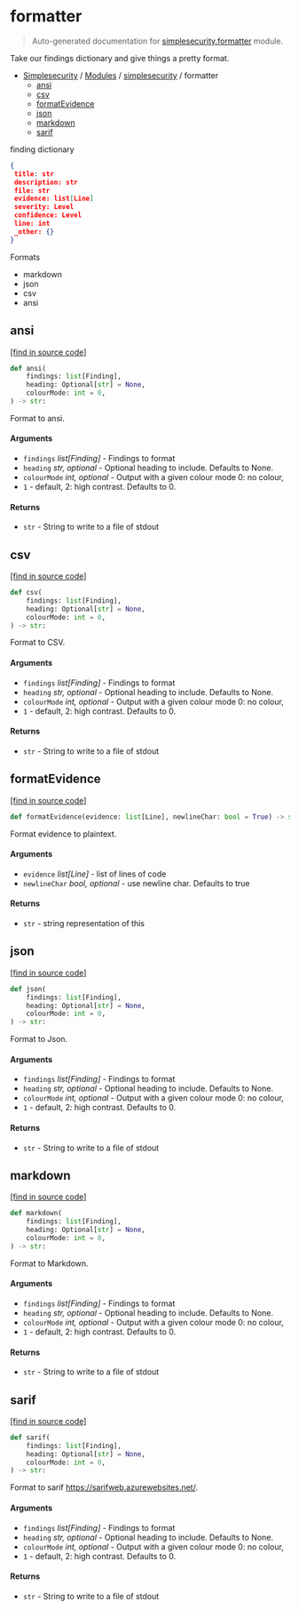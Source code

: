 # formatter

> Auto-generated documentation for [simplesecurity.formatter](../../simplesecurity/formatter.py) module.

Take our findings dictionary and give things a pretty format.

- [Simplesecurity](../README.md#simplesecurity-index) / [Modules](../README.md#simplesecurity-modules) / [simplesecurity](index.md#simplesecurity) / formatter
    - [ansi](#ansi)
    - [csv](#csv)
    - [formatEvidence](#formatevidence)
    - [json](#json)
    - [markdown](#markdown)
    - [sarif](#sarif)

finding dictionary

```json
{
 title: str
 description: str
 file: str
 evidence: list[Line]
 severity: Level
 confidence: Level
 line: int
 _other: {}
}
```

Formats

- markdown
- json
- csv
- ansi

## ansi

[[find in source code]](../../simplesecurity/formatter.py#L163)

```python
def ansi(
    findings: list[Finding],
    heading: Optional[str] = None,
    colourMode: int = 0,
) -> str:
```

Format to ansi.

#### Arguments

- `findings` *list[Finding]* - Findings to format
- `heading` *str, optional* - Optional heading to include. Defaults to None.
- `colourMode` *int, optional* - Output with a given colour mode 0: no colour,
 - `1` - default, 2: high contrast. Defaults to 0.

#### Returns

- `str` - String to write to a file of stdout

## csv

[[find in source code]](../../simplesecurity/formatter.py#L121)

```python
def csv(
    findings: list[Finding],
    heading: Optional[str] = None,
    colourMode: int = 0,
) -> str:
```

Format to CSV.

#### Arguments

- `findings` *list[Finding]* - Findings to format
- `heading` *str, optional* - Optional heading to include. Defaults to None.
- `colourMode` *int, optional* - Output with a given colour mode 0: no colour,
 - `1` - default, 2: high contrast. Defaults to 0.

#### Returns

- `str` - String to write to a file of stdout

## formatEvidence

[[find in source code]](../../simplesecurity/formatter.py#L36)

```python
def formatEvidence(evidence: list[Line], newlineChar: bool = True) -> str:
```

Format evidence to plaintext.

#### Arguments

- `evidence` *list[Line]* - list of lines of code
- `newlineChar` *bool, optional* - use newline char. Defaults to true

#### Returns

- `str` - string representation of this

## json

[[find in source code]](../../simplesecurity/formatter.py#L98)

```python
def json(
    findings: list[Finding],
    heading: Optional[str] = None,
    colourMode: int = 0,
) -> str:
```

Format to Json.

#### Arguments

- `findings` *list[Finding]* - Findings to format
- `heading` *str, optional* - Optional heading to include. Defaults to None.
- `colourMode` *int, optional* - Output with a given colour mode 0: no colour,
 - `1` - default, 2: high contrast. Defaults to 0.

#### Returns

- `str` - String to write to a file of stdout

## markdown

[[find in source code]](../../simplesecurity/formatter.py#L52)

```python
def markdown(
    findings: list[Finding],
    heading: Optional[str] = None,
    colourMode: int = 0,
) -> str:
```

Format to Markdown.

#### Arguments

- `findings` *list[Finding]* - Findings to format
- `heading` *str, optional* - Optional heading to include. Defaults to None.
- `colourMode` *int, optional* - Output with a given colour mode 0: no colour,
 - `1` - default, 2: high contrast. Defaults to 0.

#### Returns

- `str` - String to write to a file of stdout

## sarif

[[find in source code]](../../simplesecurity/formatter.py#L254)

```python
def sarif(
    findings: list[Finding],
    heading: Optional[str] = None,
    colourMode: int = 0,
) -> str:
```

Format to sarif https://sarifweb.azurewebsites.net/.

#### Arguments

- `findings` *list[Finding]* - Findings to format
- `heading` *str, optional* - Optional heading to include. Defaults to None.
- `colourMode` *int, optional* - Output with a given colour mode 0: no colour,
 - `1` - default, 2: high contrast. Defaults to 0.

#### Returns

- `str` - String to write to a file of stdout
